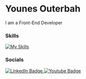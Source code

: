 Younes Outerbah 
========================================================================================================================================

I am a Front-End Developer 
<br/>

### Skills

[![My Skills](https://skillicons.dev/icons?i=html,css,js,react,tailwind,sass,figma)](https://skillicons.dev)
<br/>

### Socials

<div id="badges">
  <a href="https://www.linkedin.com/in/younesouterbah/">
    <img src="https://img.shields.io/badge/LinkedIn-blue?style=for-the-badge&logo=linkedin&logoColor=white" alt="LinkedIn Badge"/>
  </a>
  <a href="https://www.youtube.com/channel/UCciJYKAENpUu-MgWU1uSjlA">
    <img src="https://img.shields.io/badge/YouTube-FF0000?style=for-the-badge&logo=youtube&logoColor=white" alt="Youtube Badge"/>
  </a>
</div>

          
                    
          
          
          
